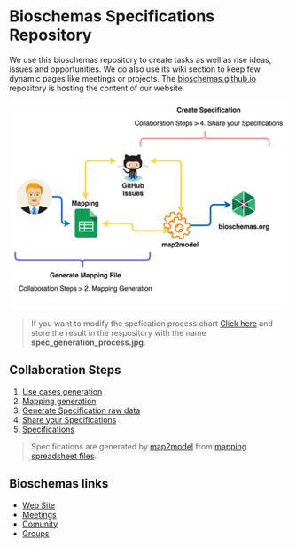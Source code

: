 # Bioschemas Specifications Repository
We use this bioschemas repository to create tasks as well as rise ideas, issues and opportunities. We do also use its wiki section to keep few dynamic pages like meetings or projects. The [bioschemas.github.io](https://github.com/BioSchemas/bioschemas.github.io) repository is hosting the content of our website.

![specifications workflow](spec_generation_process.jpg)
> If you want to modify the spefication process chart [Click here](https://drive.google.com/file/d/0B9lW_BhBep0TNEZySHZZa09HNVE/view?usp=sharing) and store the result in the respository with the name **spec_generation_process.jpg**.


## Collaboration Steps
1. [Use cases generation](https://github.com/BioSchemas/map2model/blob/master/spec_process_detail.md)
1. [Mapping generation](https://github.com/BioSchemas/map2model/blob/master/spec_process_detail.md)
1. [Generate Specification raw data](https://github.com/BioSchemas/specifications)
1. [Share your Specifications](https://github.com/BioSchemas/map2model)
1. [Specifications](http://bioschemas.org/newSpecs)

> Specifications are generated by [map2model](https://github.com/BioSchemas/map2model) from [mapping spreadsheet files](https://drive.google.com/drive/folders/0Bw_p-HKWUjHoNThZOWNKbGhOODg?usp=sharing).

## Bioschemas links
- [Web Site](http://bioschemas.org)
- [Meetings](http://bioschemas.org/meetings/)
- [Comunity](http://bioschemas.org/community/index.html)
- [Groups](http://bioschemas.org/groups/index.html)

